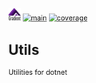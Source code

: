 [<img src="https://raw.githubusercontent.com/garethbirduk/GradientSoftware.Utils/main/resources/icon.png" width="25" height="25">](https://github.com/garethbirduk/GradientSoftware.Utils)
[![main](https://github.com/garethbirduk/GradientSoftware.Utils/actions/workflows/main.yml/badge.svg)](https://github.com/garethbirduk/GradientSoftware.Utils/actions)
[![coverage](https://img.shields.io/endpoint?url=https://gist.githubusercontent.com/garethbirduk/b2cc567853da1a12d934884d7da21e43/raw/code-coverage.json)](https://garethbirduk.github.io/GradientSoftware.Utils)

# Utils
Utilities for dotnet
